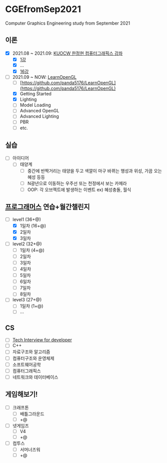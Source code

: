 # CGEfromSep2021
Computer Graphics Engineering study from September 2021

## 이론
- [X] 2021.08 ~ 2021.09: [KUOCW 한정현 컴퓨터그래픽스 강좌](https://youtube.com/playlist?list=PLYEC1V9tJOl03WLDoUEKbiYW_Xt4W6LTl)
  - [X] [1강](https://panda5176.github.io/computergraphics-kuocw/2021/08/24/01.html)
  - [X] ...
  - [X] [16강](https://panda5176.github.io/computergraphics-kuocw/2021/09/11/02.html)
- [ ] 2021.09 ~ NOW: [LearnOpenGL](https://learnopengl.com)
  - [ ] [https://github.com/panda5176/LearnOpenGL](https://github.com/panda5176/LearnOpenGL)
  - [X] Getting Started
  - [X] Lighting
  - [ ] Model Loading
  - [ ] Advanced OpenGL
  - [ ] Advanced Lighting
  - [ ] PBR
  - [ ] etc.
## 실습
- [ ] 아이디어
  - [ ] 태양계
    - [ ] 중간에 반짝거리는 태양을 두고 색깔이 마구 바뀌는 행성과 위성, 가끔 오는 혜성 등등
    - [ ] N광년으로 이동하는 우주선 또는 천정에서 보는 카메라
    - [ ] OOP: 각 오브젝트에 발생하는 이벤트 ex) 혜성충돌, 월식
## [프로그래머스](https://programmers.co.kr/learn/challenges) 연습+월간챌린지
- [ ] level1 (36+@)
  - [X] 1일차 (16+@)
  - [X] 2일차
  - [X] 3일차
- [ ] level2 (32+@)
  - [ ] 1일차 (4+@)
  - [ ] 2일차
  - [ ] 3일차
  - [ ] 4일차
  - [ ] 5일차
  - [ ] 6일차
  - [ ] 7일차
  - [ ] 8일차
- [ ] level3 (27+@)
  - [ ] 1일차 (1+@)
  - [ ] ...
## CS
- [ ] [Tech Interview for developer](https://gyoogle.dev/blog)
- [ ] C++
- [ ] 자료구조와 알고리즘
- [ ] 컴퓨터구조와 운영체제
- [ ] 소프트웨어공학
- [ ] 컴퓨터그래픽스
- [ ] 네트워크와 데이터베이스
## 게임해보기!
- [ ] 크래프톤
  - [ ] 배틀그라운드
  - [ ] +@
- [ ] 넷게임즈
  - [ ] V4
  - [ ] +@
- [ ] 컴투스
  - [ ] 서머너즈워
  - [ ] +@
